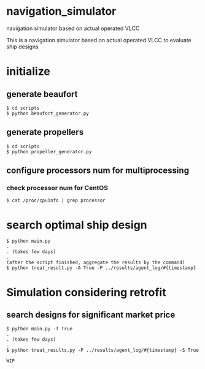 # navigation_simulator
navigation simulator based on actual operated VLCC

This is a navigation simulator based on actual operated VLCC to evaluate ship designs

# initialize
## generate beaufort
```
$ cd scripts
$ python beaufort_generator.py
```

## generate propellers
```
$ cd scripts
$ python propeller_generator.py
```

## configure processors num for multiprocessing
### check processor num for CentOS
```
$ cat /proc/cpuinfo | grep processor
```

# search optimal ship design

```
$ python main.py 
.
. (takes few days)
.
(after the script finished, aggregate the results by the command)
$ python treat_result.py -A True -P ../results/agent_log/#{timestamp}
```

# Simulation considering retrofit
## search designs for significant market price
```
$ python main.py -T True
.
. (takes few days)
.
$ python treat_results.py -P ../results/agent_log/#{timestamp} -S True

WIP